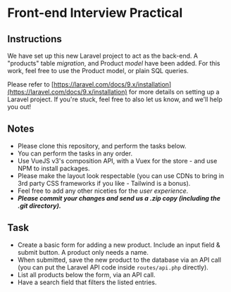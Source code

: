 # Front-end Interview Practical

## Instructions

We have set up this new Laravel project to act as the back-end. A "products" table *migration*, and Product *model* have been added. For this work, feel free to use the Product model, or plain SQL queries.

Please refer to [https://laravel.com/docs/9.x/installation](https://laravel.com/docs/9.x/installation) for more details on setting up a Laravel project. If you're stuck, feel free to also let us know, and we'll help you out!

## Notes

- Please clone this repository, and perform the tasks below.
- You can perform the tasks in any order.
- Use VueJS v3's composition API, with a Vuex for the store - and use NPM to install packages.
- Please make the layout look respectable (you can use CDNs to bring in 3rd party CSS frameworks if you like - Tailwind is a bonus).
- Feel free to add any other niceties for the *user experience*.
- ***Please commit your changes and send us a .zip copy (including the .git directory).***

## Task

- Create a basic form for adding a new product. Include an input field &amp; submit button. A product only needs a name.
- When submitted, save the new product to the database via an API call (you can put the Laravel API code inside `routes/api.php` directly).
- List all products below the form, via an API call.
- Have a search field that filters the listed entries.
